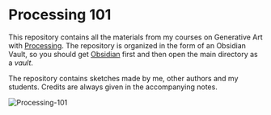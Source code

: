# Processing 101

This repository contains all the materials from my courses on Generative Art with [Processing](https://processing.org/). The repository is organized in the form of an Obsidian Vault, so you should get [Obsidian](https://obsidian.md/) first and then open the main directory as a *vault*.

The repository contains sketches made by me, other authors and my students. Credits are always given in the accompanying notes.

![Processing-101](https://user-images.githubusercontent.com/623043/187034558-5190a2ff-77e3-468f-9554-b0f01b74a959.jpg)
